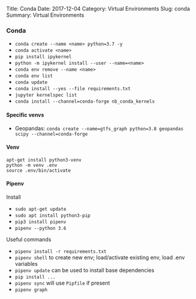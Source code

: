 Title: Conda
Date: 2017-12-04
Category: Virtual Environments
Slug: conda
Summary: Virtual Environments


### Conda

* `conda create --name <name> python=3.7 -y`
* `conda activate <name>`
* `pip install ipykernel`
* `python -m ipykernel install --user --name=<name>`
* `conda env remove --name <name>`
* `conda env list`
* `conda update`
* `conda install --yes --file requirements.txt`
* `jupyter kernelspec list`
* `conda install --channel=conda-forge nb_conda_kernels`

#### Specific venvs

* Geopandas: `conda create --name=gtfs_graph python=3.8 geopandas scipy --channel=conda-forge`

#### Venv
```
apt-get install python3-venv
python -m venv .env
source .env/bin/activate
```

#### Pipenv

Install

* `sudo apt-get update`
* `sudo apt install python3-pip`
* `pip3 install pipenv`
* `pipenv --python 3.6`

Useful commands

* `pipenv install -r requirements.txt`
* `pipenv shell` to create new env; load/activate existing env, load .env variables
* `pipenv update` can be used to install base dependencies
* `pip install ...`
* `pipenv sync` will use `Pipfile` if present
* `pipenv graph`
